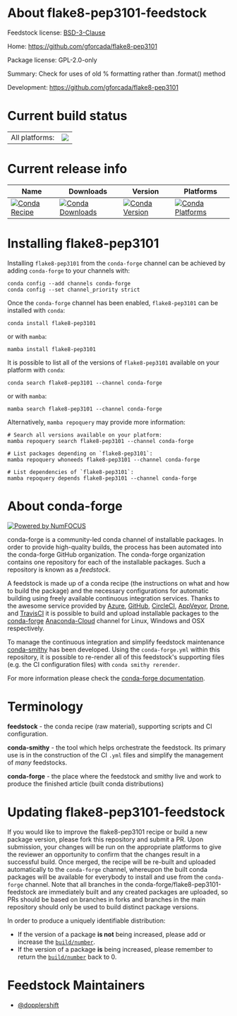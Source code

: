 About flake8-pep3101-feedstock
==============================

Feedstock license: [BSD-3-Clause](https://github.com/conda-forge/flake8-pep3101-feedstock/blob/main/LICENSE.txt)

Home: https://github.com/gforcada/flake8-pep3101

Package license: GPL-2.0-only

Summary: Check for uses of old % formatting rather than .format() method

Development: https://github.com/gforcada/flake8-pep3101

Current build status
====================


<table><tr><td>All platforms:</td>
    <td>
      <a href="https://dev.azure.com/conda-forge/feedstock-builds/_build/latest?definitionId=2925&branchName=main">
        <img src="https://dev.azure.com/conda-forge/feedstock-builds/_apis/build/status/flake8-pep3101-feedstock?branchName=main">
      </a>
    </td>
  </tr>
</table>

Current release info
====================

| Name | Downloads | Version | Platforms |
| --- | --- | --- | --- |
| [![Conda Recipe](https://img.shields.io/badge/recipe-flake8--pep3101-green.svg)](https://anaconda.org/conda-forge/flake8-pep3101) | [![Conda Downloads](https://img.shields.io/conda/dn/conda-forge/flake8-pep3101.svg)](https://anaconda.org/conda-forge/flake8-pep3101) | [![Conda Version](https://img.shields.io/conda/vn/conda-forge/flake8-pep3101.svg)](https://anaconda.org/conda-forge/flake8-pep3101) | [![Conda Platforms](https://img.shields.io/conda/pn/conda-forge/flake8-pep3101.svg)](https://anaconda.org/conda-forge/flake8-pep3101) |

Installing flake8-pep3101
=========================

Installing `flake8-pep3101` from the `conda-forge` channel can be achieved by adding `conda-forge` to your channels with:

```
conda config --add channels conda-forge
conda config --set channel_priority strict
```

Once the `conda-forge` channel has been enabled, `flake8-pep3101` can be installed with `conda`:

```
conda install flake8-pep3101
```

or with `mamba`:

```
mamba install flake8-pep3101
```

It is possible to list all of the versions of `flake8-pep3101` available on your platform with `conda`:

```
conda search flake8-pep3101 --channel conda-forge
```

or with `mamba`:

```
mamba search flake8-pep3101 --channel conda-forge
```

Alternatively, `mamba repoquery` may provide more information:

```
# Search all versions available on your platform:
mamba repoquery search flake8-pep3101 --channel conda-forge

# List packages depending on `flake8-pep3101`:
mamba repoquery whoneeds flake8-pep3101 --channel conda-forge

# List dependencies of `flake8-pep3101`:
mamba repoquery depends flake8-pep3101 --channel conda-forge
```


About conda-forge
=================

[![Powered by
NumFOCUS](https://img.shields.io/badge/powered%20by-NumFOCUS-orange.svg?style=flat&colorA=E1523D&colorB=007D8A)](https://numfocus.org)

conda-forge is a community-led conda channel of installable packages.
In order to provide high-quality builds, the process has been automated into the
conda-forge GitHub organization. The conda-forge organization contains one repository
for each of the installable packages. Such a repository is known as a *feedstock*.

A feedstock is made up of a conda recipe (the instructions on what and how to build
the package) and the necessary configurations for automatic building using freely
available continuous integration services. Thanks to the awesome service provided by
[Azure](https://azure.microsoft.com/en-us/services/devops/), [GitHub](https://github.com/),
[CircleCI](https://circleci.com/), [AppVeyor](https://www.appveyor.com/),
[Drone](https://cloud.drone.io/welcome), and [TravisCI](https://travis-ci.com/)
it is possible to build and upload installable packages to the
[conda-forge](https://anaconda.org/conda-forge) [Anaconda-Cloud](https://anaconda.org/)
channel for Linux, Windows and OSX respectively.

To manage the continuous integration and simplify feedstock maintenance
[conda-smithy](https://github.com/conda-forge/conda-smithy) has been developed.
Using the ``conda-forge.yml`` within this repository, it is possible to re-render all of
this feedstock's supporting files (e.g. the CI configuration files) with ``conda smithy rerender``.

For more information please check the [conda-forge documentation](https://conda-forge.org/docs/).

Terminology
===========

**feedstock** - the conda recipe (raw material), supporting scripts and CI configuration.

**conda-smithy** - the tool which helps orchestrate the feedstock.
                   Its primary use is in the construction of the CI ``.yml`` files
                   and simplify the management of *many* feedstocks.

**conda-forge** - the place where the feedstock and smithy live and work to
                  produce the finished article (built conda distributions)


Updating flake8-pep3101-feedstock
=================================

If you would like to improve the flake8-pep3101 recipe or build a new
package version, please fork this repository and submit a PR. Upon submission,
your changes will be run on the appropriate platforms to give the reviewer an
opportunity to confirm that the changes result in a successful build. Once
merged, the recipe will be re-built and uploaded automatically to the
`conda-forge` channel, whereupon the built conda packages will be available for
everybody to install and use from the `conda-forge` channel.
Note that all branches in the conda-forge/flake8-pep3101-feedstock are
immediately built and any created packages are uploaded, so PRs should be based
on branches in forks and branches in the main repository should only be used to
build distinct package versions.

In order to produce a uniquely identifiable distribution:
 * If the version of a package **is not** being increased, please add or increase
   the [``build/number``](https://docs.conda.io/projects/conda-build/en/latest/resources/define-metadata.html#build-number-and-string).
 * If the version of a package **is** being increased, please remember to return
   the [``build/number``](https://docs.conda.io/projects/conda-build/en/latest/resources/define-metadata.html#build-number-and-string)
   back to 0.

Feedstock Maintainers
=====================

* [@dopplershift](https://github.com/dopplershift/)

